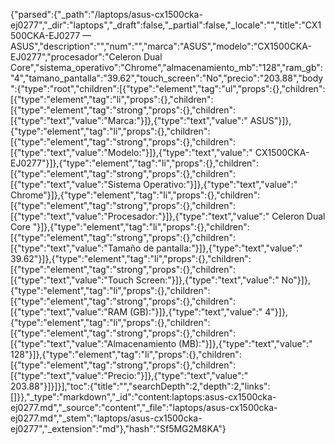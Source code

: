 {"parsed":{"_path":"/laptops/asus-cx1500cka-ej0277","_dir":"laptops","_draft":false,"_partial":false,"_locale":"","title":"CX1500CKA-EJ0277 — ASUS","description":"","num":"","marca":"ASUS","modelo":"CX1500CKA-EJ0277","procesador":"Celeron Dual Core","sistema_operativo":"Chrome","almacenamiento_mb":"128","ram_gb":"4","tamano_pantalla":"39.62","touch_screen":"No","precio":"203.88","body":{"type":"root","children":[{"type":"element","tag":"ul","props":{},"children":[{"type":"element","tag":"li","props":{},"children":[{"type":"element","tag":"strong","props":{},"children":[{"type":"text","value":"Marca:"}]},{"type":"text","value":" ASUS"}]},{"type":"element","tag":"li","props":{},"children":[{"type":"element","tag":"strong","props":{},"children":[{"type":"text","value":"Modelo:"}]},{"type":"text","value":" CX1500CKA-EJ0277"}]},{"type":"element","tag":"li","props":{},"children":[{"type":"element","tag":"strong","props":{},"children":[{"type":"text","value":"Sistema Operativo:"}]},{"type":"text","value":" Chrome"}]},{"type":"element","tag":"li","props":{},"children":[{"type":"element","tag":"strong","props":{},"children":[{"type":"text","value":"Procesador:"}]},{"type":"text","value":" Celeron Dual Core "}]},{"type":"element","tag":"li","props":{},"children":[{"type":"element","tag":"strong","props":{},"children":[{"type":"text","value":"Tamaño de pantalla:"}]},{"type":"text","value":" 39.62"}]},{"type":"element","tag":"li","props":{},"children":[{"type":"element","tag":"strong","props":{},"children":[{"type":"text","value":"Touch Screen:"}]},{"type":"text","value":" No"}]},{"type":"element","tag":"li","props":{},"children":[{"type":"element","tag":"strong","props":{},"children":[{"type":"text","value":"RAM (GB):"}]},{"type":"text","value":" 4"}]},{"type":"element","tag":"li","props":{},"children":[{"type":"element","tag":"strong","props":{},"children":[{"type":"text","value":"Almacenamiento (MB):"}]},{"type":"text","value":" 128"}]},{"type":"element","tag":"li","props":{},"children":[{"type":"element","tag":"strong","props":{},"children":[{"type":"text","value":"Precio:"}]},{"type":"text","value":" 203.88"}]}]}],"toc":{"title":"","searchDepth":2,"depth":2,"links":[]}},"_type":"markdown","_id":"content:laptops:asus-cx1500cka-ej0277.md","_source":"content","_file":"laptops/asus-cx1500cka-ej0277.md","_stem":"laptops/asus-cx1500cka-ej0277","_extension":"md"},"hash":"Sf5MG2M8KA"}